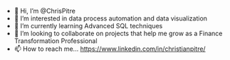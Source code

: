 - 👋 Hi, I’m @ChrisPitre
- 👀 I’m interested in data process automation and data visualization
- 🌱 I’m currently learning Advanced SQL techniques
- 🌱 I’m looking to collaborate on projects that help me grow as a Finance Transformation Professional
- 📫 How to reach me... https://www.linkedin.com/in/christianpitre/

<!---
ChrisPitre/ChrisPitre is a ✨ special ✨ repository because its `README.md` (this file) appears on your GitHub profile.
You can click the Preview link to take a look at your changes.
--->
